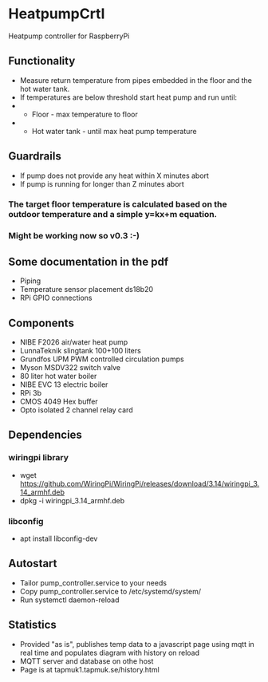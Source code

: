 # HeatpumpCrtl
Heatpump controller for RaspberryPi

## Functionality
* Measure return temperature from pipes embedded in the floor and the hot water tank.
* If temperatures are below threshold start heat pump and run until:
* * Floor - max temperature to floor
* * Hot water tank - until max heat pump temperature

## Guardrails
* If pump does not provide any heat within X minutes abort
* If pump is running for longer than Z minutes abort


### The target floor temperature is calculated based on the outdoor temperature and a simple y=kx+m equation.

### Might be working now so v0.3 :-)


## Some documentation in the pdf
* Piping
* Temperature sensor placement ds18b20
* RPi GPIO connections

## Components
* NIBE F2026 air/water heat pump
* LunnaTeknik slingtank 100+100 liters
* Grundfos UPM PWM controlled circulation pumps
* Myson MSDV322 switch valve
* 80 liter hot water boiler
* NIBE EVC 13 electric boiler
* RPi 3b
* CMOS 4049 Hex buffer
* Opto isolated 2 channel relay card

## Dependencies
### wiringpi library
* wget https://github.com/WiringPi/WiringPi/releases/download/3.14/wiringpi_3.14_armhf.deb
* dpkg -i wiringpi_3.14_armhf.deb

### libconfig
* apt install libconfig-dev

## Autostart
* Tailor pump_controller.service to your needs
* Copy pump_controller.service to /etc/systemd/system/
* Run systemctl daemon-reload

## Statistics
* Provided "as is", publishes temp data to a javascript page using mqtt in  real time and populates diagram with history on reload
* MQTT server and database on othe host
* Page is at tapmuk1.tapmuk.se/history.html

